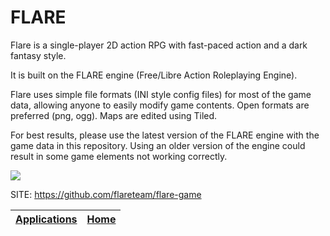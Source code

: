 # FLARE

 Flare is a single-player 2D action RPG with fast-paced action and a dark 
 fantasy style.
 
 It is built on the FLARE engine (Free/Libre Action Roleplaying Engine). 
 
 Flare uses simple file formats (INI style config files) for most of the 
 game data, allowing anyone to easily modify game contents. Open formats 
 are preferred (png, ogg). Maps are edited using Tiled.
 
 For best results, please use the latest version of the FLARE engine with 
 the game data in this repository. Using an older version of the engine 
 could result in some game elements not working correctly.

 ![](https://raw.githubusercontent.com/flareteam/flare-game/master/distribution/screenshot1.jpg)

 SITE: https://github.com/flareteam/flare-game

 | [Applications](https://portable-linux-apps.github.io/apps.html) | [Home](https://portable-linux-apps.github.io)
 | --- | --- |
